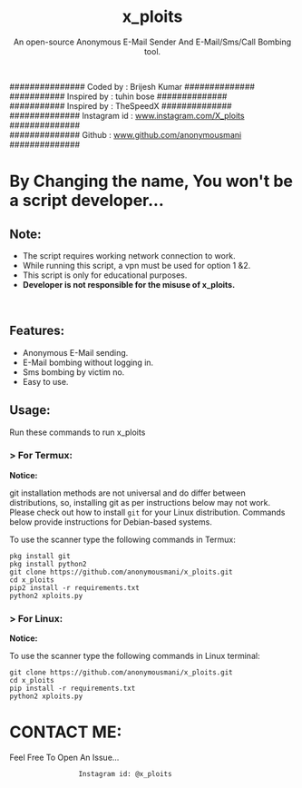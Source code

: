 <h1 align="center">x_ploits

</h1>
<p align="center">An open-source Anonymous E-Mail Sender And E-Mail/Sms/Call Bombing tool.</p><br>


###############  Coded by      : Brijesh Kumar ##############<br>
########### Inspired by        : tuhin bose ##############<br>
########### Inspired by        : TheSpeedX ##############<br>
##############  Instagram id   : www.instagram.com/X_ploits ##############<br>
##############  Github         : www.github.com/anonymousmani ##############<br>

# By Changing the name, You won't be a script developer...

## Note:

- The script requires working network connection to work.
- While running this script, a vpn must be used for option 1 &2.
- This script is only for educational purposes.
- **Developer is not responsible for the misuse of x_ploits.**
<br>

## Features:

- Anonymous E-Mail sending.
- E-Mail bombing without logging in.
- Sms bombing by victim no.
- Easy to use.

## Usage:

Run these commands to run x_ploits

### > For Termux:

**Notice:** 

git installation methods are not universal and do differ between distributions,
so, installing git as per instructions below may not work.
Please check out how to install `git` for your Linux distribution.
Commands below provide instructions for Debian-based systems.

To use the scanner type the following commands in Termux:
```
pkg install git
pkg install python2
git clone https://github.com/anonymousmani/x_ploits.git
cd x_ploits
pip2 install -r requirements.txt
python2 xploits.py
```

### > For Linux:

**Notice:** 

To use the scanner type the following commands in Linux terminal:
```
git clone https://github.com/anonymousmani/x_ploits.git
cd x_ploits
pip install -r requirements.txt
python2 xploits.py
```



# CONTACT ME:

Feel Free To Open An Issue...

```
                 Instagram id: @x_ploits
      
```


